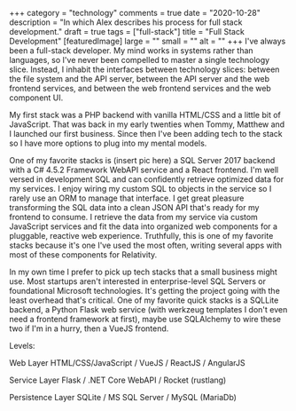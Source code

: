 +++
category = "technology"
comments = true
date = "2020-10-28"
description = "In which Alex describes his process for full stack development."
draft = true
tags = ["full-stack"]
title = "Full Stack Development"
[featuredImage]
  large = ""
  small = ""
  alt   = ""
+++
I've always been a full-stack developer. My mind works in systems rather than languages, so I've never been compelled to master a single technology slice. Instead, I inhabit the interfaces between technology slices: between the file system and the API server, between the API server and the web frontend services, and between the web frontend services and the web component UI.

My first stack was a PHP backend with vanilla HTML/CSS and a little bit of JavaScript. That was back in my early twenties when Tommy, Matthew and I launched our first business. Since then I've been adding tech to the stack so I have more options to plug into my mental models.

One of my favorite stacks is (insert pic here) a SQL Server 2017 backend with a C# 4.5.2 Framework WebAPI service and a React frontend. I'm well versed in development SQL and can confidently retrieve optimized data for my services. I enjoy wiring my custom SQL to objects in the service so I rarely use an ORM to manage that interface. I get great pleasure transforming the SQL data into a clean JSON API that's ready for my frontend to consume. I retrieve the data from my service via custom JavaScript services and fit the data into organized web components for a pluggable, reactive web experience. Truthfully, this is one of my favorite stacks because it's one I've used the most often, writing several apps with most of these components for Relativity.

In my own time I prefer to pick up tech stacks that a small business might use. Most startups aren't interested in enterprise-level SQL Servers or foundational Microsoft technologies. It's getting the project going with the least overhead that's critical. One of my favorite quick stacks is a SQLLite backend, a Python Flask web service (with werkzeug templates I don't even need a frontend framework at first), maybe use SQLAlchemy to wire these two if I'm in a hurry, then a VueJS frontend.

Levels:

Web Layer
  HTML/CSS/JavaScript / VueJS / ReactJS / AngularJS

Service Layer
Flask / .NET Core WebAPI / Rocket (rustlang)

Persistence Layer
SQLite / MS SQL Server / MySQL (MariaDb)
